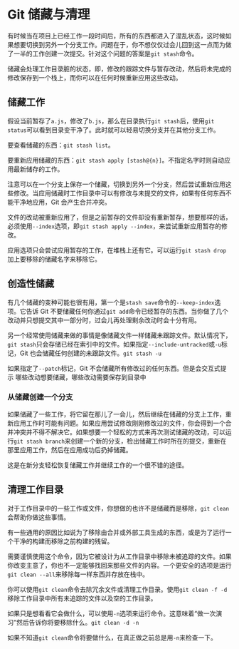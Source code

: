 # Git 储藏与清理

有时候当在项目上已经工作一段时间后，所有的东西都进入了混乱状态，这时候如果想要切换到另外一个分支工作。问题在于，你不想仅仅过会儿回到这一点而为做了一半的工作创建一次提交。针对这个问题的答案是`git stash`命令。

储藏会处理工作目录脏的状态，即，修改的跟踪文件与暂存改动，然后将未完成的修改保存到一个栈上，而你可以在任何时候重新应用这些改动。

## 储藏工作

假设当前暂存了`a.js`，修改了`b.js`，那么在目录执行`git stash`后，使用`git status`可以看到目录变干净了。此时就可以轻易切换分支并在其他分支工作。

要查看储藏的东西：`git stash list`。

要重新应用储藏的东西：`git stash apply [stash@{n}]`。不指定名字时则自动应用最新储存的工作。

注意可以在一个分支上保存一个储藏，切换到另外一个分支，然后尝试重新应用这些修改。当应用储藏时工作目录中可以有修改与未提交的文件，如果有任何东西不能干净地应用，Git 会产生合并冲突。

文件的改动被重新应用了，但是之前暂存的文件却没有重新暂存，想要那样的话，必须使用`--index`选项，即`git stash apply --index`，来尝试重新应用暂存的修改。

应用选项只会尝试应用暂存的工作，在堆栈上还有它。可以运行`git stash drop`加上要移除的储藏名字来移除它。

## 创造性储藏

有几个储藏的变种可能也很有用，第一个是`stash save`命令的`--keep-index`选项。它告诉 Git 不要储藏任何你通过`git add`命令已经暂存的东西。当你做了几个改动并只想提交其中一部分时，过会儿再处理剩余改动时会十分有用。

另一个经常使用储藏来做的事情是像储藏文件一样储藏未跟踪文件。默认情况下，`git stash`只会存储已经在索引中的文件。如果指定`--include-untracked`或`-u`标记，Git 也会储藏任何创建的未跟踪文件。`git stash -u`

如果指定了`--patch`标记，Git 不会储藏所有修改过的任何东西。但是会交互式提示 哪些改动想要储藏，哪些改动需要保存到目录中

### 从储藏创建一个分支

如果储藏了一些工作，将它留在那儿了一会儿，然后继续在储藏的分支上工作，重新应用工作时可能有问题。如果应用尝试修改刚刚修改过的文件，你会得到一个合并冲突并不得不解决它。如果想要一个轻松的方式来再次测试储藏的改动，可以运行`git stash branch`来创建一个新的分支，检出储藏工作时所在的提交，重新在那里应用工作，然后在应用成功后扔掉储藏。

这是在新分支轻松恢复储藏工作并继续工作的一个很不错的途径。

## 清理工作目录

对于工作目录中的一些工作或文件，你想做的也许不是储藏而是移除，`git clean`会帮助你做这些事情。

有一些通用的原因比如说为了移除由合并或外部工具生成的东西，或是为了运行一个干净的构建而移除之前构建的残留。

需要谨慎使用这个命令，因为它被设计为从工作目录中移除未被追踪的文件。如果你改变主意了，你也不一定能够找回来那些文件的内容。一个更安全的选项是运行`git clean --all`来移除每一样东西并存放在栈中。

你可以使用`git clean`命令去除冗余文件或清理工作目录。使用`git clean -f -d`移除工作目录中所有未追踪的文件以及空的工作目录。

如果只是想看看它会做什么，可以使用`-n`选项来运行命令。这意味着“做一次演习”然后告诉你将要移除什么。`git clean -d -n`

如果不知道`git clean`命令将要做什么，在真正做之前总是用`-n`来检查一下。
